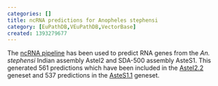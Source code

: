 ```yaml
---
categories: []
title: ncRNA predictions for Anopheles stephensi
category: [EuPathDB,VEuPathDB,VectorBase]
created: 1393279677
---
```

The <a href="/info/genome/genebuild/ncrna.html">ncRNA pipeline</a> has been used to predict RNA genes from the <em>An. stephensi</em> Indian assembly AsteI2 and SDA-500 assembly AsteS1. This generated 561 predictions which have been included in the <a href="/organisms/anopheles-stephensi/indian/AsteI2.2">AsteI2.2</a> geneset and 537 predictions in the <a href="/organisms/anopheles-stephensi/sda-500/AsteS1.1">AsteS1.1</a> geneset.
